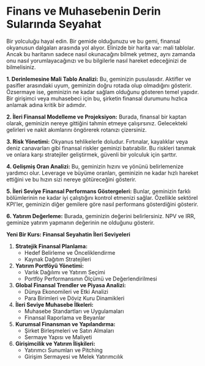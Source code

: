 # Finans ve Muhasebenin Derin Sularında Seyahat

Bir yolculuğu hayal edin. Bir gemide olduğunuzu ve bu gemi, finansal okyanusun dalgaları arasında yol alıyor. Elinizde bir harita var: mali tablolar. Ancak bu haritanın sadece nasıl okunacağını bilmek yetmez, aynı zamanda onu nasıl yorumlayacağınızı ve bu bilgilerle nasıl hareket edeceğinizi de bilmelisiniz.

**1. Derinlemesine Mali Tablo Analizi:** Bu, geminizin pusulasıdır. Aktifler ve pasifler arasındaki uyum, geminizin doğru rotada olup olmadığını gösterir. Özsermaye ise, geminizin ne kadar sağlam olduğunu gösteren temel yapıdır. Bir girişimci veya muhasebeci için bu, şirketin finansal durumunu hızlıca anlamak adına kritik bir adımdır.

**2. İleri Finansal Modelleme ve Projeksiyon:** Burada, finansal bir kaptan olarak, geminizin nereye gittiğini tahmin etmeye çalışırsınız. Gelecekteki gelirleri ve nakit akımlarını öngörerek rotanızı çizersiniz.

**3. Risk Yönetimi:** Okyanus tehlikelerle doludur. Fırtınalar, kayalıklar veya deniz canavarları gibi finansal riskler geminizi batırabilir. Bu riskleri tanımak ve onlara karşı stratejiler geliştirmek, güvenli bir yolculuk için şarttır.

**4. Gelişmiş Oran Analizi:** Bu, geminizin hızını ve yönünü belirlemenize yardımcı olur. Leverage ve büyüme oranları, geminizin ne kadar hızlı hareket ettiğini ve bu hızın sizi nereye götüreceğini gösterir.

**5. İleri Seviye Finansal Performans Göstergeleri:** Bunlar, geminizin farklı bölümlerinin ne kadar iyi çalıştığını kontrol etmenizi sağlar. Özellikle sektörel KPI'ler, geminizin diğer gemilere göre nasıl performans gösterdiğini gösterir.

**6. Yatırım Değerleme:** Burada, geminizin değerini belirlersiniz. NPV ve IRR, geminize yatırım yapmanın değerinin ne olduğunu gösterir.

**Yeni Bir Kurs: Finansal Seyahatin İleri Seviyeleri**

1. **Stratejik Finansal Planlama:**
   * Hedef Belirleme ve Önceliklendirme
   * Kaynak Dağıtım Stratejileri
2. **Yatırım Portföyü Yönetimi:**
   * Varlık Dağılımı ve Yatırım Seçimi
   * Portföy Performansının Ölçümü ve Değerlendirilmesi
3. **Global Finansal Trendler ve Piyasa Analizi:**
   * Dünya Ekonomileri ve Etki Analizi
   * Para Birimleri ve Döviz Kuru Dinamikleri
4. **İleri Seviye Muhasebe İlkeleri:**
   * Muhasebe Standartları ve Uygulamaları
   * Finansal Raporlama ve Beyanlar
5. **Kurumsal Finansman ve Yapılandırma:**
   * Şirket Birleşmeleri ve Satın Almaları
   * Sermaye Yapısı ve Maliyeti
6. **Girişimcilik ve Yatırım İlişkileri:**
   * Yatırımcı Sunumları ve Pitching
   * Girişim Sermayesi ve Melek Yatırımcılık

